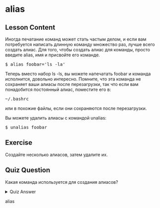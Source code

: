 # alias

## Lesson Content

Иногда печатание команд может стать частым делом, и если вам потребуется написать длинную команду множество раз, лучше всего создать алиас. Для того, чтобы создать алиас для команды, просто введите alias, имя и присвойте его команде.

<pre>$ alias foobar='ls -la'</pre>

Теперь вместо набор ls -ls, вы можете напечатать foobar и команда исполнится, довольно интересно. Помните, что эта команда не сохраняет ваши алиасы после перезагрузки, так что если вам понадобится постоянный алиас, поместите его в:

<pre>~/.bashrc</pre>

или в похожие файлы, если они сохраняются после перезагрузки.

Вы можете удалить алиасы с командой unalias:

<pre>$ unalias foobar</pre>

## Exercise

Создайте несколько алиасов, затем удалите их.

## Quiz Question

Какая команда используется для создания алиасов?

<details>
    <summary>Quiz Answer</summary>
</details>

alias